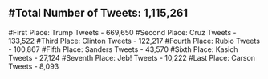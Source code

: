 #Total Number of Tweets: 1,115,261 
---
#First Place: Trump Tweets - 669,650
#Second Place: Cruz Tweets - 133,522
#Third Place: Clinton Tweets - 122,217
#Fourth Place: Rubio Tweets - 100,867
#Fifth Place: Sanders Tweets - 43,570
#Sixth Place: Kasich Tweets - 27,124
#Seventh Place: Jeb! Tweets - 10,222
#Last Place: Carson Tweets - 8,093
